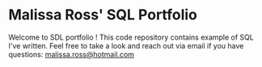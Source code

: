 # Malissa Ross' SQL Portfolio

Welcome to SDL portfolio ! This code repository contains example of SQL I've written. Feel free to take a look and reach out via email if you have questions: malissa.ross@hotmail.com
